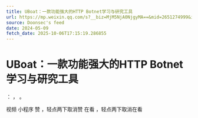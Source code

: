 ```yaml
---
title: UBoat：一款功能强大的HTTP Botnet学习与研究工具
url: https://mp.weixin.qq.com/s?__biz=MjM5NjA0NjgyMA==&mid=2651274999&idx=4&sn=aefa90db1d31b69a9b59de37fa49580b
source: Doonsec's feed
date: 2024-05-09
fetch_date: 2025-10-06T17:15:19.286855
---
```


# UBoat：一款功能强大的HTTP Botnet学习与研究工具

：
，
。

视频
小程序
赞
，轻点两下取消赞
在看
，轻点两下取消在看